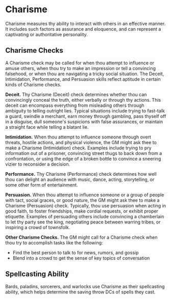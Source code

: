 # Charisme
Charisme measures thy ability to interact with others in an effective manner. It includes such factors as assurance and eloquence, and can represent a captivating or authoritative personality. 

## Charisme Checks
A Charisme check may be called for when thou attempt to influence or amuse others, when thou try to make an impression or tell a convincing falsehood, or when thou are navigating a tricky social situation. The Deceit, Intimidation, Performance, and Persuasion skills reflect aptitude in certain kinds of Charisme checks.

**Deceit.** Thy Charisme (Deceit) check determines whether thou can convincingly conceal the truth, either verbally or through thy actions. This deceit can encompass everything from misleading others through ambiguity to telling outright lies. Typical situations include trying to fast-talk a guard, swindle a merchant, earn money through gambling, pass thyself off in a disguise, dull someone's suspicions with false assurances, or maintain a straight face while telling a blatant lie.

**Intimidation.** When thou attempt to influence someone through overt threats, hostile actions, and physical violence, the GM might ask thee to make a Charisme (Intimidation) check. Examples include trying to pry information out of a prisoner, convincing street thugs to back down from a confrontation, or using the edge of a broken bottle to convince a sneering vizier to reconsider a decision.

**Performance.** Thy Charisme (Performance) check determines how well thou can delight an audience with music, dance, acting, storytelling, or some other form of entertainment.

**Persuasion.** When thou attempt to influence someone or a group of people with tact, social graces, or good nature, the GM might ask thee to make a Charisme (Persuasion) check. Typically, thou use persuasion when acting in good faith, to foster friendships, make cordial requests, or exhibit proper etiquette. Examples of persuading others include convincing a chamberlain to let thy party see the king, negotiating peace between warring tribes, or inspiring a crowd of townsfolk.

**Other Charisme Checks.** The GM might call for a Charisme check when thou try to accomplish tasks like the following: 

* Find the best person to talk to for news, rumors, and gossip
* Blend into a crowd to get the sense of key topics of conversation 

## Spellcasting Ability
Bards, paladins, sorcerers, and warlocks use Charisme as their spellcasting ability, which helps determine the saving throw DCs of spells they cast.